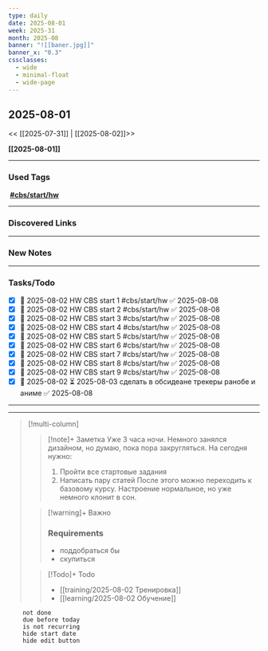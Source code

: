 ```yaml
---
type: daily
date: 2025-08-01
week: 2025-31
month: 2025-08
banner: "![[baner.jpg]]"
banner_x: "0.3"
cssclasses:
  - wide
  - minimal-float
  - wide-page
---
```

## 2025-08-01

<< [[2025-07-31]] | [[2025-08-02]]>>

**[[2025-08-01]]**

---
### Used Tags
**[](app://obsidian.md/index.html#c-sharp) [#cbs/start/hw](app://obsidian.md/index.html#cbs/start/hw)**

---
### Discovered Links
<!-- UNCOMMENT TO ADD LINKS **Links**:: <!-- Add any links for this note -->

---
### New Notes
<!-- UNCOMMENT TO ADD NOTE- [[ ]] -->

---
### Tasks/Todo
 - [x] 📅 2025-08-02 HW CBS start 1  #cbs/start/hw ✅ 2025-08-08
 - [x] 📅 2025-08-02 HW CBS start 2  #cbs/start/hw ✅ 2025-08-08
 - [x] 📅 2025-08-02 HW CBS start 3  #cbs/start/hw ✅ 2025-08-08
 - [x] 📅 2025-08-02 HW CBS start 4  #cbs/start/hw ✅ 2025-08-08
 - [x] 📅 2025-08-02 HW CBS start 5  #cbs/start/hw ✅ 2025-08-08
 - [x] 📅 2025-08-02 HW CBS start 6  #cbs/start/hw ✅ 2025-08-08
 - [x] 📅 2025-08-02 HW CBS start 7  #cbs/start/hw ✅ 2025-08-08
 - [x] 📅 2025-08-02 HW CBS start 8  #cbs/start/hw ✅ 2025-08-08
 - [x] 📅 2025-08-02 HW CBS start 9  #cbs/start/hw ✅ 2025-08-08
 - [x] 🛫 2025-08-02 ⏳ 2025-08-03 сделать в обсидеане трекеры ранобе и аниме ✅ 2025-08-08

---


---
> [!multi-column]
> > [!note]+ Заметка
> > Уже 3 часа ночи. 
> > Немного занялся дизайном, но думаю, пока пора закругляться.
> > На сегодня нужно:
> > 1. Пройти все стартовые задания
> > 2. Написать пару статей
> >  После этого можно переходить к базовому курсу.
> > Настроение нормальное, но уже немного клонит в сон.
> > 
>
> > [!warning]+ Важно
> > ### Requirements
> > -  поддобраться бы
> > -  скупиться
>
> > [!Todo]+ Todo
> > - [[training/2025-08-02  Тренировка]]
> > - [[learning/2025-08-02 Обучение]]

```tasks
	not done
	due before today
	is not recurring
	hide start date
	hide edit button
```